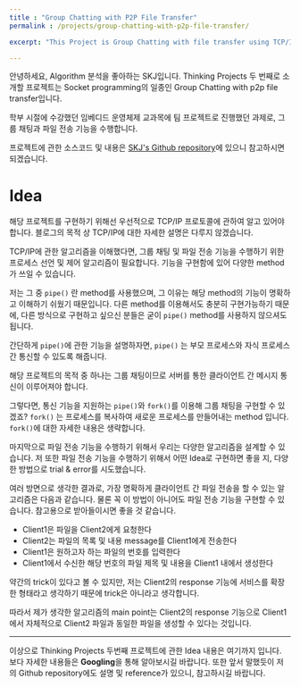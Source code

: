 ```yaml
---
title : "Group Chatting with P2P File Transfer"
permalink : /projects/group-chatting-with-p2p-file-transfer/

excerpt: "This Project is Group Chatting with file transfer using TCP/IP protocol in Ubuntu Linux Server."

---
```


안녕하세요, Algorithm 분석을 좋아하는 SKJ입니다. Thinking Projects 두 번째로 소개할 프로젝트는 Socket programming의 일종인 Group Chatting with p2p file transfer입니다. 

학부 시절에 수강했던 임베디드 운영체제 교과목에 팀 프로젝트로 진행했던 과제로, 그룹 채팅과 파일 전송 기능을 수행합니다. 

프로젝트에 관한 소스코드 및 내용은 [SKJ's  Github repository](https://github.com/KeunJuSong/Group-Chatting-with-P2P-File-Transfer)에 있으니 참고하시면 되겠습니다.

# **Idea**

해당 프로젝트를 구현하기 위해선 우선적으로 TCP/IP 프로토콜에 관하여 알고 있어야 합니다. 블로그의 목적 상 TCP/IP에 대한 자세한 설명은 다루지 않겠습니다. 

TCP/IP에 관한 알고리즘을 이해했다면, 그룹 채팅 및 파일 전송 기능을 수행하기 위한 프로세스 선언 및 제어 알고리즘이 필요합니다. 기능을 구현함에 있어 다양한 method가 쓰일 수 있습니다.

저는 그 중 ```pipe()``` 란 method를 사용했으며, 그 이유는 해당 method의 기능이 명확하고 이해하기 쉬웠기 때문입니다. 다른 method를 이용해서도 충분히 구현가능하기 때문에, 다른 방식으로 구현하고 싶으신 분들은 굳이 ```pipe()``` method를 사용하지 않으셔도 됩니다. 

간단하게 ```pipe()```에 관한 기능을 설명하자면, ```pipe()``` 는 부모 프로세스와 자식 프로세스간 통신할 수 있도록 해줍니다.

해당 프로젝트의 목적 중 하나는 그룹 채팅이므로 서버를 통한 클라이언트 간 메시지 통신이 이루어져야 합니다. 

그렇다면, 통신 기능을 지원하는 ```pipe()```와 ```fork()```를 이용해 그룹 채팅을 구현할 수 있겠죠? ```fork()``` 는 프로세스를 복사하여 새로운 프로세스를 만들어내는 method 입니다. ```fork()```에 대한 자세한 내용은 생략합니다.

마지막으로 파일 전송 기능을 수행하기 위해서 우리는 다양한 알고리즘을 설계할 수 있습니다. 저 또한 파일 전송 기능을 수행하기 위해서 어떤 Idea로 구현하면 좋을 지, 다양한 방법으로 trial & error를 시도했습니다. 

여러 방면으로 생각한 결과로, 가장 명확하게 클라이언트 간 파일 전송을 할 수 있는 알고리즘은 다음과 같습니다. 물론 꼭 이 방법이 아니어도 파일 전송 기능을 구현할 수 있습니다. 참고용으로 받아들이시면 좋을 것 같습니다.

* Client1은 파일을 Client2에게 요청한다
* Client2는 파일의 목록 및 내용 message를 Client1에게  전송한다
* Client1은 원하고자 하는 파일의 번호를 입력한다
* Client1에서 수신한 해당 번호의 파일 제목 및 내용을 Client1 내에서 생성한다

 약간의 trick이 있다고 볼 수 있지만, 저는 Client2의 response 기능에 서비스를 확장한 형태라고 생각하기 때문에 trick은 아니라고 생각합니다. 

따라서 제가 생각한 알고리즘의 main point는 Client2의 response 기능으로 Client1에서 자체적으로 Client2 파일과 동일한 파일을 생성할 수 있다는 것입니다.

---

이상으로 Thinking Projects 두번째 프로젝트에 관한 Idea 내용은 여기까지 입니다. 보다 자세한 내용들은 **Googling**을 통해 알아보시길 바랍니다. 또한 앞서 말했듯이 저의 Github repository에도 설명 및 reference가 있으니, 참고하시길 바랍니다. 





